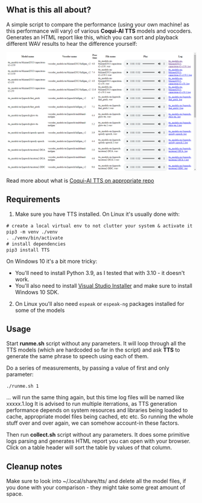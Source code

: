 ## What is this all about?

A simple script to compare the performance (using your own machine! as this performance will vary) of various **Coqui-AI TTS** models and vocoders.
Generates an HTML report like this, which you can sort and playback different WAV results to hear the difference yourself:

![Example report](https://github.com/kha84/tts-comparison/raw/32edd65d6050a8929b9bcd88c0069a1416c89c8f/report.png)

Read more about what is [Coqui-AI TTS on appropriate repo](https://github.com/coqui-ai/TTS)

## Requirements

1. Make sure you have TTS installed. On Linux it's usually done with:

```
# create a local virtual env to not clutter your system & activate it 
pip3 -m venv ./venv
. ./venv/bin/activate
# install dependencies
pip3 install TTS
```

On Windows 10 it's a bit more tricky:
* You'll need to install Python 3.9, as I tested that with 3.10 - it doesn't work.
* You'll also need to install [Visual Studio Installer](https://visualstudio.microsoft.com/downloads/) and make sure to install Windows 10 SDK.

2. On Linux you'll also need `espeak` or `espeak-ng` packages installed for some of the models 

## Usage

Start **runme.sh** script without any parameters. It will loop through all the TTS models (which are hardcoded so far in the script) and
ask **TTS** to generate the same phrase to speech using each of them.

Do a series of measurements, by passing a value of first and only parameter:
```
./runme.sh 1
```
... will run the same thing again, but this time log files will be named like xxxxx.1.log
It is advised to run multiple iterrations, as TTS generation performance depends on system resources and libraries being loaded to cache, appropriate
model files being cached, etc etc. So running the whole stuff over and over again, we can somehow account-in these factors.

Then run **collect.sh** script without any parameters. It does some primitive logs parsing and generates HTML report you can open with your browser.
Click on a table header will sort the table by values of that column.

## Cleanup notes

Make sure to look into ~/.local/share/tts/ and delete all the model files, if you done with your comparison - they might take some great amount of space.
